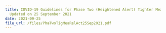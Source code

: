 ```yaml
---
title: COVID-19 Guidelines for Phase Two (Heightened Alert) Tighter Measures
  Updated on 25 September 2021
date: 2021-09-25
file_url: /files/PhaTwoTigMeaRelAct25Sep2021.pdf
---
```





